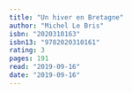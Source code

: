 ```yaml
---
title: "Un hiver en Bretagne"
author: "Michel Le Bris"
isbn: "2020310163"
isbn13: "9782020310161"
rating: 3
pages: 191
read: "2019-09-16"
date: "2019-09-16"
---
```


